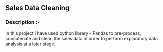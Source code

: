 ## Sales Data Cleaning  
### Description :-  
In this project i have used python library - Pandas to pre-process, concatenate and clean the sales data in order to perform exploratory data analysis at a later stage.
